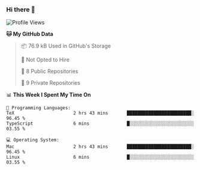 ### Hi there 👋

<!--
**huayuan4396/huayuan4396** is a ✨ _special_ ✨ repository because its `README.md` (this file) appears on your GitHub profile.

Here are some ideas to get you started:

- 🔭 I’m currently working on ...
- 🌱 I’m currently learning ...
- 👯 I’m looking to collaborate on ...
- 🤔 I’m looking for help with ...
- 💬 Ask me about ...
- 📫 How to reach me: ...
- 😄 Pronouns: ...
- ⚡ Fun fact: ...
-->

<!--START_SECTION:waka-->
![Profile Views](http://img.shields.io/badge/Profile%20Views-2-blue)

**🐱 My GitHub Data** 

> 📦 76.9 kB Used in GitHub's Storage 
 > 
> 🚫 Not Opted to Hire
 > 
> 📜 8 Public Repositories 
 > 
> 🔑 9 Private Repositories 
 > 
📊 **This Week I Spent My Time On** 

```text
💬 Programming Languages: 
TeX                      2 hrs 43 mins       ████████████████████████░   96.45 % 
TypeScript               6 mins              █░░░░░░░░░░░░░░░░░░░░░░░░   03.55 % 

💻 Operating System: 
Mac                      2 hrs 43 mins       ████████████████████████░   96.45 % 
Linux                    6 mins              █░░░░░░░░░░░░░░░░░░░░░░░░   03.55 % 
```


<!--END_SECTION:waka-->
